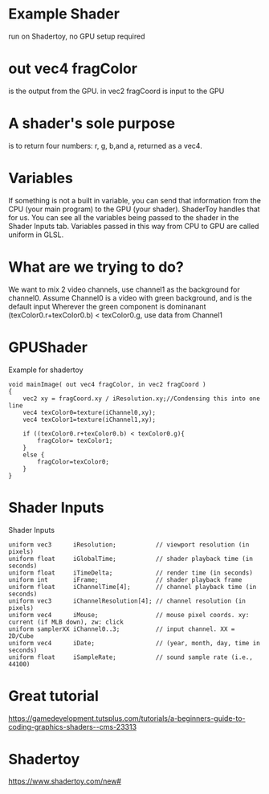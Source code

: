 # Example Shader 
run on Shadertoy, no GPU setup required
# out vec4 fragColor 
is the output from the GPU. in vec2 fragCoord is input to the GPU

# A shader's sole purpose 
is to return four numbers: r, g, b,and a, returned as a vec4.

# Variables
If something is not a built in variable, you can send that information from the CPU (your main program) to the GPU (your shader). ShaderToy handles that for us. You can see all the variables being passed to the shader in the Shader Inputs tab. Variables passed in this way from CPU to GPU are called uniform in GLSL. 

 
# What are we trying to do?
We want to mix 2 video channels, use channel1 as the background for channel0.
Assume Channel0 is a video with green background, and is the default input
Wherever the green component is dominanant (texColor0.r+texColor0.b) < texColor0.g, use 
data from Channel1

# GPUShader
Example for shadertoy
```
void mainImage( out vec4 fragColor, in vec2 fragCoord )
{
    vec2 xy = fragCoord.xy / iResolution.xy;//Condensing this into one line
    vec4 texColor0=texture(iChannel0,xy);
    vec4 texColor1=texture(iChannel1,xy);
    
    if ((texColor0.r+texColor0.b) < texColor0.g){
        fragColor= texColor1;
    }
    else {
        fragColor=texColor0;
    }
}
```

# Shader Inputs
Shader Inputs
```
uniform vec3      iResolution;           // viewport resolution (in pixels)
uniform float     iGlobalTime;           // shader playback time (in seconds)
uniform float     iTimeDelta;            // render time (in seconds)
uniform int       iFrame;                // shader playback frame
uniform float     iChannelTime[4];       // channel playback time (in seconds)
uniform vec3      iChannelResolution[4]; // channel resolution (in pixels)
uniform vec4      iMouse;                // mouse pixel coords. xy: current (if MLB down), zw: click
uniform samplerXX iChannel0..3;          // input channel. XX = 2D/Cube
uniform vec4      iDate;                 // (year, month, day, time in seconds)
uniform float     iSampleRate;           // sound sample rate (i.e., 44100)

```

# Great tutorial
https://gamedevelopment.tutsplus.com/tutorials/a-beginners-guide-to-coding-graphics-shaders--cms-23313

# Shadertoy
https://www.shadertoy.com/new#
